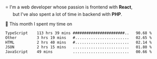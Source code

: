 ⭐ I'm a web developer whose passion is frontend with <b>React</b>,<br/>
&nbsp; &nbsp; &nbsp; but I've also spent a lot of time in backend with <b>PHP</b>.

📅 This month I spent my time on

<!--START_SECTION:waka-->

```txt
TypeScript    113 hrs 39 mins #######################..   90.68 %
Other         3 hrs 19 mins   #........................   02.65 %
HTML          2 hrs 40 mins   #........................   02.14 %
JSON          2 hrs 15 mins   .........................   01.80 %
JavaScript    49 mins         .........................   00.66 %
```

<!--END_SECTION:waka-->
